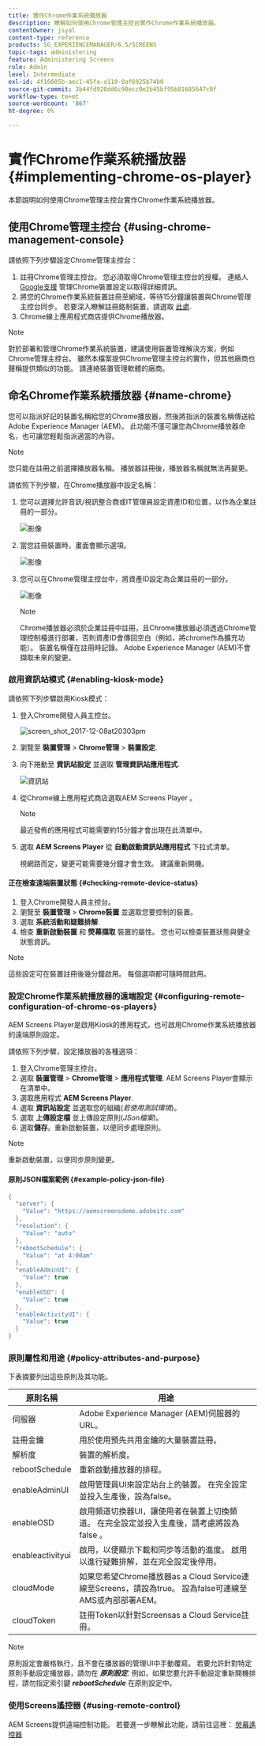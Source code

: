 ```yaml
---
title: 實作Chrome作業系統播放器
description: 瞭解如何使用Chrome管理主控台實作Chrome作業系統播放器。
contentOwner: jsyal
content-type: reference
products: SG_EXPERIENCEMANAGER/6.5/SCREENS
topic-tags: administering
feature: Administering Screens
role: Admin
level: Intermediate
exl-id: 4f16605b-aec1-45fa-a110-0af6925b74b0
source-git-commit: 3b44fd920dd6c98ecc0e2b45bf95b81685647c0f
workflow-type: tm+mt
source-wordcount: '867'
ht-degree: 0%

---
```


# 實作Chrome作業系統播放器  {#implementing-chrome-os-player}

本節說明如何使用Chrome管理主控台實作Chrome作業系統播放器。

## 使用Chrome管理主控台 {#using-chrome-management-console}

請依照下列步驟設定Chrome管理主控台：

1. 註冊Chrome管理主控台。 您必須取得Chrome管理主控台的授權。 連絡人 [Google支援](https://support.google.com/chrome/a/answer/1375678?hl=en&amp;ref_topic=2935995) 管理Chrome裝置設定以取得詳細資訊。
1. 將您的Chrome作業系統裝置註冊至網域，等待15分鐘讓裝置與Chrome管理主控台同步。 若要深入瞭解註冊鉻制裝置，請選取 [此處](https://support.google.com/chrome/a/answer/1360534?hl=en).
1. Chrome線上應用程式商店提供Chrome播放器。

>[!NOTE]
>
>對於部署和管理Chrome作業系統裝置，建議使用裝置管理解決方案，例如Chrome管理主控台。 雖然本檔案提供Chrome管理主控台的實作，但其他廠商也聲稱提供類似的功能。 請連絡裝置管理軟體的廠商。

## 命名Chrome作業系統播放器 {#name-chrome}

您可以指派好記的裝置名稱給您的Chrome播放器，然後將指派的裝置名稱傳送給Adobe Experience Manager (AEM)。 此功能不僅可讓您為Chrome播放器命名，也可讓您輕鬆指派適當的內容。

>[!NOTE]
>您只能在註冊之前選擇播放器名稱。 播放器註冊後，播放器名稱就無法再變更。

請依照下列步驟，在Chrome播放器中設定名稱：

1. 您可以選擇允許音訊/視訊整合商或IT管理員設定資產ID和位置，以作為企業註冊的一部分。

   ![影像](/help/user-guide/assets/chrome-device/chrome1.png)

1. 當您註冊裝置時，畫面會顯示選項。

   ![影像](/help/user-guide/assets/chrome-device/chrome2.jpg)

1. 您可以在Chrome管理主控台中，將資產ID設定為企業註冊的一部分。

   ![影像](/help/user-guide/assets/chrome-device/chrome3.png)

   >[!NOTE]
   >Chrome播放器必須於企業註冊中註冊，且Chrome播放器必須透過Chrome管理控制檯進行部署，否則資產ID會傳回空白（例如，將chrome作為擴充功能）。 裝置名稱僅在註冊時記錄。 Adobe Experience Manager (AEM)不會擷取未來的變更。

### 啟用資訊站模式 {#enabling-kiosk-mode}

請依照下列步驟啟用Kiosk模式：

1. 登入Chrome開發人員主控台。

   ![screen_shot_2017-12-08at20303pm](assets/screen_shot_2017-12-08at20303pm.png)

1. 瀏覽至 **裝置管理** > **Chrome管理** > **裝置設定**.
1. 向下捲動至 **資訊站設定** 並選取 **管理資訊站應用程式**.

   ![資訊站](assets/kiosk.png)

1. 從Chrome線上應用程式商店選取AEM Screens Player 。

   >[!NOTE]
   >
   >最近發佈的應用程式可能需要約15分鐘才會出現在此清單中。

1. 選取 **AEM Screens Player** 從 **自動啟動資訊站應用程式** 下拉式清單。

   視網路而定，變更可能需要幾分鐘才會生效。 建議重新開機。

#### 正在檢查遠端裝置狀態 {#checking-remote-device-status}

1. 登入Chrome開發人員主控台。
1. 瀏覽至 **裝置管理** > **Chrome裝置** 並選取您要控制的裝置。
1. 選取 **系統活動和疑難排解**.
1. 檢查 **重新啟動裝置** 和 **熒幕擷取** 裝置的屬性。 您也可以檢查裝置狀態與健全狀態資訊。

>[!NOTE]
>
>這些設定可在裝置註冊後幾分鐘啟用。 每個選項都可隨時間啟用。

### 設定Chrome作業系統播放器的遠端設定 {#configuring-remote-configuration-of-chrome-os-players}

AEM Screens Player是啟用Kiosk的應用程式，也可啟用Chrome作業系統播放器的遠端原則設定。

請依照下列步驟，設定播放器的各種選項：

1. 登入Chrome管理主控台。
1. 選取 **裝置管理** > **Chrome管理** > **應用程式管理**. AEM Screens Player會顯示在清單中。
1. 選取應用程式 **AEM Screens Player**.
1. 選取 **資訊站設定** 並選取您的組織(*若使用測試環境*)。
1. 選取 **上傳設定檔** 並上傳設定原則(*JSon檔案*)。
1. 選取&#x200B;**儲存**。重新啟動裝置，以便同步處理原則。

>[!NOTE]
>
>重新啟動裝置，以便同步原則變更。

#### 原則JSON檔案範例 {#example-policy-json-file}

```java
{
  "server": {
    "Value": "https://aemscreensdemo.adobeitc.com"
  },
  "resolution": {
    "Value": "auto"
  },
  "rebootSchedule": {
    "Value": "at 4:00am"
  },
  "enableAdminUI": {
    "Value": true
  },
  "enableOSD": {
    "Value": true
  },
  "enableActivityUI": {
    "Value": true
  }
}
```

### 原則屬性和用途 {#policy-attributes-and-purpose}

下表摘要列出這些原則及其功能。

| **原則名稱** | **用途** |
|---|---|
| 伺服器 | Adobe Experience Manager (AEM)伺服器的URL。 |
| 註冊金鑰 | 用於使用預先共用金鑰的大量裝置註冊。 |
| 解析度 | 裝置的解析度。 |
| rebootSchedule | 重新啟動播放器的排程。 |
| enableAdminUI | 啟用管理員UI來設定站台上的裝置。 在完全設定並投入生產後，設為false。 |
| enableOSD | 啟用頻道切換器UI，讓使用者在裝置上切換頻道。 在完全設定並投入生產後，請考慮將設為false 。 |
| enableactivityui | 啟用，以便顯示下載和同步等活動的進度。 啟用以進行疑難排解，並在完全設定後停用。 |
| cloudMode | 如果您希望Chrome播放器as a Cloud Service連線至Screens，請設為true。 設為false可連線至AMS或內部部署AEM。 |
| cloudToken | 註冊Token以針對Screensas a Cloud Service註冊。 |

>[!NOTE]
>
>原則設定會嚴格執行，且不會在播放器的管理UI中手動覆寫。 若要允許針對特定原則手動設定播放器，請勿在 ***原則設定***. 例如，如果您要允許手動設定重新開機排程，請勿指定索引鍵 ***rebootSchedule*** 在原則設定中。

### 使用Screens遙控器 {#using-remote-control}

AEM Screens提供遠端控制功能。 若要進一步瞭解此功能，請前往這裡： [熒幕遙控器](implementing-remote-control.md)
